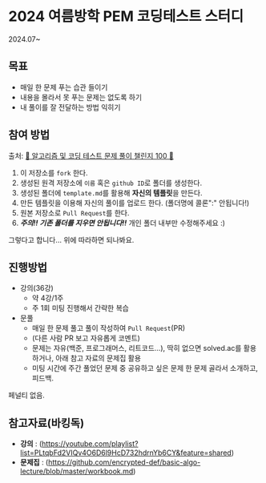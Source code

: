 # 2024 여름방학 PEM 코딩테스트 스터디

2024.07~

## 목표

- 매일 한 문제 푸는 습관 들이기
- 내용을 몰라서 못 푸는 문제는 없도록 하기
- 내 풀이를 잘 전달하는 방법 익히기

## 참여 방법 

출처: [💯 알고리즘 및 코딩 테스트 문제 풀이 챌린지 100 📝](https://github.com/ellynhan/challenge100-codingtest-study/blob/master/README.md)

1. 이 저장소를 `fork` 한다.
2. 생성된 원격 저장소에 `이름` 혹은 `github ID`로 폴더를 생성한다.
3. 생성된 폴더에 `template.md`를 활용해 **자신의 템플릿**을 만든다.
4. 만든 템플릿을 이용해 자신의 풀이를 업로드 한다. (폴더명에 콜론":" 안됩니다!)
5. 원본 저장소로 `Pull Request`를 한다.
6. ***주의!! 기존 폴더를 지우면 안됩니다!!*** 개인 폴더 내부만 수정해주세요 :)

그렇다고 합니다... 위에 따라하면 되나봐요.

## 진행방법

- 강의(36강)
  - 약 4강/1주
  - 주 1회 미팅 진행해서 간략한 복습
- 문풀
  - 매일 한 문제 풀고 풀이 작성하여 `Pull Request`(PR)
  - (다른 사람 PR 보고 자유롭게 코멘트)
  - 문제는 자유(백준, 프로그래머스, 리트코드...), 딱히 없으면 solved.ac를 활용하거나, 아래 참고 자료의 문제집 활용
  - 미팅 시간에 주간 풀었던 문제 중 공유하고 싶은 문제 한 문제 골라서 소개하고, 피드백.

페널티 없음.

## 참고자료(바킹독)

- **강의** : (https://youtube.com/playlist?list=PLtqbFd2VIQv4O6D6l9HcD732hdrnYb6CY&feature=shared)
- **문제집** : (https://github.com/encrypted-def/basic-algo-lecture/blob/master/workbook.md)
